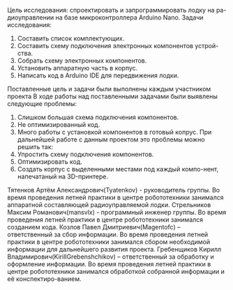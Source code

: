 Цель исследования: спроектировать и запрограммировать лодку на ра-диоуправлении на базе микроконтроллера Arduino Nano. 
Задачи исследования:
1.	Составить список комплектующих.
2.	Составить схему подключения электронных компонентов устрой-ства.
3.	Собрать схему электронных компонентов.
4.	Установить аппаратную часть в корпус.
5.	Написать код в Arduino IDE для передвижения лодки.

Поставленные цель и задачи были выполнены каждым участником проекта
В ходе работы над поставленными задачами были выявлены следующие проблемы:
1.	Слишком большая схема подключения компонентов.
2.	Не оптимизированный код.
3.	Много работы с установкой компонентов в готовый копрус.
При дальнейшей работе с данным проектом это проблемы можно решить так:
1.	Упростить схему подключения компонентов.
2.	Оптимизировать код.
3.	Создать корпус с выделенными местами под каждый компо-нент, напечатаный на 3D-принтере.

Тятенков Артём Александрович(Tyatenkov) - руководитель группы. Во время проведения летней практики в центре робототехники занимался аппаратной составляющей радиоуправляемой лодки.
Стрельников Максим Романович(mansvlx) - программный инженер группы. Во время проведения летней практики в центре робототехники занимался созданием кода.
Козлов Павел Дмитриевич(Magentofc) – ответственный за сбор информации. Во время проведения летней практики в центре робототехники занимался сбором необходимой информации для дальнейшего развития проекта.
Гребенщиков Кирилл Владимирович(KirillGrebenshchikov) – ответственный за обработку и оформление информации. Во время проведения летней практики в центре робототехники занимался обработкой собранной информации и её конспектиро-ванием.
